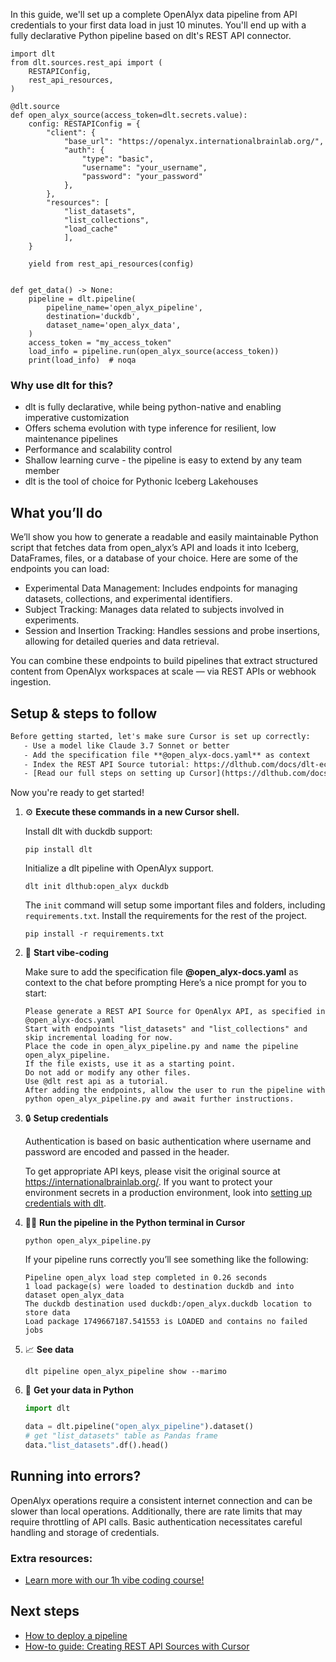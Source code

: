 In this guide, we'll set up a complete OpenAlyx data pipeline from API credentials to your first data load in just 10 minutes. You'll end up with a fully declarative Python pipeline based on dlt's REST API connector.

```python-outcome
import dlt
from dlt.sources.rest_api import (
    RESTAPIConfig,
    rest_api_resources,
)

@dlt.source
def open_alyx_source(access_token=dlt.secrets.value):
    config: RESTAPIConfig = {
        "client": {
            "base_url": "https://openalyx.internationalbrainlab.org/",
            "auth": {
                "type": "basic",
                "username": "your_username",
                "password": "your_password"
            },
        },
        "resources": [
            "list_datasets",
            "list_collections",
            "load_cache"
            ],
    }

    yield from rest_api_resources(config)


def get_data() -> None:
    pipeline = dlt.pipeline(
        pipeline_name='open_alyx_pipeline',
        destination='duckdb',
        dataset_name='open_alyx_data', 
    )
    access_token = "my_access_token"
    load_info = pipeline.run(open_alyx_source(access_token))
    print(load_info)  # noqa
```

### Why use dlt for this?

- dlt is fully declarative, while being python-native and enabling imperative customization
- Offers schema evolution with type inference for resilient, low maintenance pipelines
- Performance and scalability control
- Shallow learning curve - the pipeline is easy to extend by any team member
- dlt is the tool of choice for Pythonic Iceberg Lakehouses

## What you’ll do

We’ll show you how to generate a readable and easily maintainable Python script that fetches data from open_alyx’s API and loads it into Iceberg, DataFrames, files, or a database of your choice. Here are some of the endpoints you can load:

- Experimental Data Management: Includes endpoints for managing datasets, collections, and experimental identifiers.
- Subject Tracking: Manages data related to subjects involved in experiments.
- Session and Insertion Tracking: Handles sessions and probe insertions, allowing for detailed queries and data retrieval.

You can combine these endpoints to build pipelines that extract structured content from OpenAlyx workspaces at scale — via REST APIs or webhook ingestion.

## Setup & steps to follow

```default
Before getting started, let's make sure Cursor is set up correctly:
   - Use a model like Claude 3.7 Sonnet or better
   - Add the specification file **@open_alyx-docs.yaml** as context
   - Index the REST API Source tutorial: https://dlthub.com/docs/dlt-ecosystem/verified-sources/rest_api/ and add it to context as **@dlt rest api**
   - [Read our full steps on setting up Cursor](https://dlthub.com/docs/dlt-ecosystem/llm-tooling/cursor-restapi#23-configuring-cursor-with-documentation)
```

Now you're ready to get started! 

1. ⚙️ **Execute these commands in a new Cursor shell.**
    
    Install dlt with duckdb support:
    ```shell
    pip install dlt
    ```

    Initialize a dlt pipeline with OpenAlyx support.
    ```shell
    dlt init dlthub:open_alyx duckdb
    ```

    The `init` command will setup some important files and folders, including `requirements.txt`. Install the requirements for the rest of the project.
    ```shell
    pip install -r requirements.txt
    ```
    
2. 🤠 **Start vibe-coding**
    
    Make sure to add the specification file **@open_alyx-docs.yaml** as context to the chat before prompting
    Here’s a nice prompt for you to start: 
    
    ```prompt
    Please generate a REST API Source for OpenAlyx API, as specified in @open_alyx-docs.yaml 
    Start with endpoints "list_datasets" and "list_collections" and skip incremental loading for now. 
    Place the code in open_alyx_pipeline.py and name the pipeline open_alyx_pipeline. 
    If the file exists, use it as a starting point. 
    Do not add or modify any other files. 
    Use @dlt rest api as a tutorial. 
    After adding the endpoints, allow the user to run the pipeline with python open_alyx_pipeline.py and await further instructions.
    ```

    
3. 🔒 **Setup credentials** 
    
    Authentication is based on basic authentication where username and password are encoded and passed in the header.
    
    To get appropriate API keys, please visit the original source at https://internationalbrainlab.org/.
    If you want to protect your environment secrets in a production environment, look into [setting up credentials with dlt](https://dlthub.com/docs/walkthroughs/add_credentials).
    
4. 🏃‍♀️ **Run the pipeline in the Python terminal in Cursor**
    
    ```shell
    python open_alyx_pipeline.py
    ```
    
    If your pipeline runs correctly you’ll see something like the following:
    
    ```shell
    Pipeline open_alyx load step completed in 0.26 seconds
    1 load package(s) were loaded to destination duckdb and into dataset open_alyx_data
    The duckdb destination used duckdb:/open_alyx.duckdb location to store data
    Load package 1749667187.541553 is LOADED and contains no failed jobs
    ```
    
5. 📈 **See data**
    
    ```shell
    dlt pipeline open_alyx_pipeline show --marimo
    ```
    
6. 🐍 **Get your data in Python**
    
    ```python
    import dlt

   data = dlt.pipeline("open_alyx_pipeline").dataset()
   # get "list_datasets" table as Pandas frame
   data."list_datasets".df().head()
    ```

## Running into errors?

OpenAlyx operations require a consistent internet connection and can be slower than local operations. Additionally, there are rate limits that may require throttling of API calls. Basic authentication necessitates careful handling and storage of credentials.

### Extra resources:

- [Learn more with our 1h vibe coding course!](https://www.youtube.com/watch?v=GGid70rnJuM)

## Next steps

- [How to deploy a pipeline](https://dlthub.com/docs/walkthroughs/deploy-a-pipeline)
- [How-to guide: Creating REST API Sources with Cursor](https://dlthub.com/docs/dlt-ecosystem/llm-tooling/cursor-restapi)